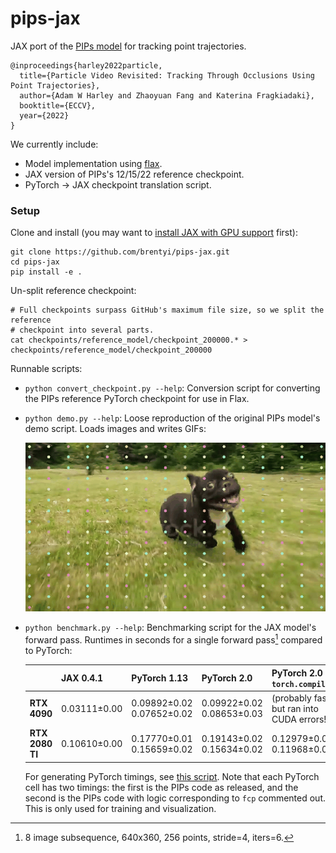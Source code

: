 # pips-jax

JAX port of the [PIPs model](https://github.com/aharley/pips) for tracking point
trajectories.

```
@inproceedings{harley2022particle,
  title={Particle Video Revisited: Tracking Through Occlusions Using Point Trajectories},
  author={Adam W Harley and Zhaoyuan Fang and Katerina Fragkiadaki},
  booktitle={ECCV},
  year={2022}
}
```

We currently include:

- Model implementation using [flax](https://github.com/google/flax).
- JAX version of PIPs's 12/15/22 reference checkpoint.
- PyTorch -> JAX checkpoint translation script.

### Setup

Clone and install (you may want to
[install JAX with GPU support](https://github.com/google/jax#pip-installation-gpu-cuda)
first):

```
git clone https://github.com/brentyi/pips-jax.git
cd pips-jax
pip install -e .
```

Un-split reference checkpoint:

```
# Full checkpoints surpass GitHub's maximum file size, so we split the reference
# checkpoint into several parts.
cat checkpoints/reference_model/checkpoint_200000.* > checkpoints/reference_model/checkpoint_200000
```

Runnable scripts:

- `python convert_checkpoint.py --help`: Conversion script for converting the
  PIPs reference PyTorch checkpoint for use in Flax.
- `python demo.py --help`: Loose reproduction of the original PIPs model's demo
  script. Loads images and writes GIFs:

  ![demo_image_000](./demo_out/demo_000.gif)

- `python benchmark.py --help`: Benchmarking script for the JAX model's forward
  pass. Runtimes in seconds for a single forward pass[^1] compared to PyTorch:

  |                 | **JAX 0.4.1** | **PyTorch 1.13**               | **PyTorch 2.0**                | **PyTorch 2.0 + `torch.compile()`**       |
  | --------------- | ------------- | ------------------------------ | ------------------------------ | ----------------------------------------- |
  | **RTX 4090**    | 0.03111±0.00  | 0.09892±0.02<br />0.07652±0.02 | 0.09922±0.02<br />0.08653±0.03 | (probably fast but ran into CUDA errors!) |
  | **RTX 2080 TI** | 0.10610±0.00  | 0.17770±0.01<br />0.15659±0.02 | 0.19143±0.02<br />0.15634±0.02 | 0.12979±0.00<br />0.11968±0.00            |

  For generating PyTorch timings, see
  [this script](https://github.com/brentyi/pips/blob/main/benchmark.py). Note
  that each PyTorch cell has two timings: the first is the PIPs code as
  released, and the second is the PIPs code with logic corresponding to `fcp`
  commented out. This is only used for training and visualization.

[^1]: 8 image subsequence, 640x360, 256 points, stride=4, iters=6.
